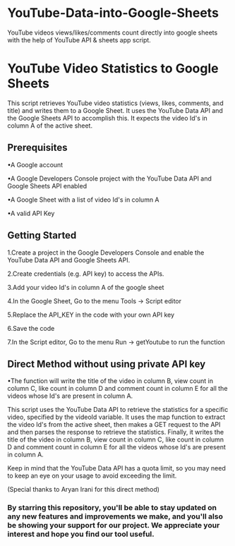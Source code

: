 # YouTube-Data-into-Google-Sheets
YouTube videos views/likes/comments count directly into google sheets with the help of YouTube API &amp; sheets app script.

# YouTube Video Statistics to Google Sheets

This script retrieves YouTube video statistics (views, likes, comments, and title) and writes them to a Google Sheet. It uses the YouTube Data API and the Google Sheets API to accomplish this. It expects the video Id's in column A of the active sheet.

## Prerequisites

•A Google account

•A Google Developers Console project with the YouTube Data API and Google Sheets API enabled

•A Google Sheet with a list of video Id's in column A

•A valid API Key

## Getting Started

1.Create a project in the Google Developers Console and enable the YouTube Data API and Google Sheets API.

2.Create credentials (e.g. API key) to access the APIs.

3.Add your video Id's in column A of the google sheet

4.In the Google Sheet, Go to the menu Tools -> Script editor

5.Replace the API_KEY in the code with your own API key

6.Save the code

7.In the Script editor, Go to the menu Run -> getYoutube to run the function

## Direct Method without using private API key 

•The function will write the title of the video in column B, view count in column C, like count in column D and comment count in column E for all the videos whose Id's are present in column A.

This script uses the YouTube Data API to retrieve the statistics for a specific video, specified by the videoId variable. It uses the map function to extract the video Id's from the active sheet, then makes a GET request to the API and then parses the response to retrieve the statistics. Finally, it writes the title of the video in column B, view count in column C, like count in column D and comment count in column E for all the videos whose Id's are present in column A.

Keep in mind that the YouTube Data API has a quota limit, so you may need to keep an eye on your usage to avoid exceeding the limit.

(Special thanks to Aryan Irani for this direct method) 

### By starring this repository, you'll be able to stay updated on any new features and improvements we make, and you'll also be showing your support for our project. We appreciate your interest and hope you find our tool useful. 
